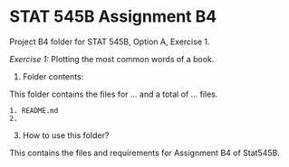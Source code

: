 # STAT 545B Assignment B4

Project B4 folder for STAT 545B, Option A, Exercise 1.

*Exercise 1:* Plotting the most common words of a book.

1. Folder contents:

This folder contains the files for ... and a total of ... files.

```
1. README.md
2. 
```

3. How to use this folder?

This contains the files and requirements for Assignment B4 of Stat545B.
